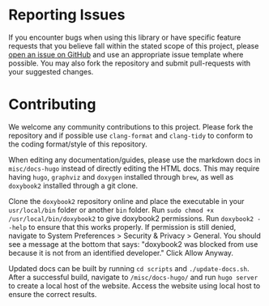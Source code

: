 # Reporting Issues
If you encounter bugs when using this library or have specific feature requests that you believe fall within the stated scope of this project, please [open an issue on GitHub](https://github.com/stanley-rozell/lds-ctrl-est/issues) and use an appropriate issue template where possible. You may also fork the repository and submit pull-requests with your suggested changes.

# Contributing
We welcome any community contributions to this project. Please fork the repository and if possible use `clang-format` and `clang-tidy` to conform to the coding format/style of this repository.

When editing any documentation/guides, please use the markdown docs in `misc/docs-hugo` instead of directly editing the HTML docs. 
This may require having `hugo`, `graphviz` and `doxygen` installed through `brew`, as well as `doxybook2` installed through a git clone.

Clone the `doxybook2` repository online and place the executable in your `usr/local/bin` folder or another `bin` folder. 
Run `sudo chmod +x /usr/local/bin/doxybook2` to give doxybook2 permissions. Run `doxybook2 --help` to ensure that this works properly. If permission is still denied, navigate to System Preferences > Security & Privacy > General.
You should see a message at the bottom that says: "doxybook2 was blocked from use because it is not from an identified developer." Click Allow Anyway.

Updated docs can be built by running `cd scripts` and `./update-docs.sh`. After a successful build, navigate to `/misc/docs-hugo/` and run `hugo server` to create a local host of the website. Access the website using local host to ensure the correct results.
